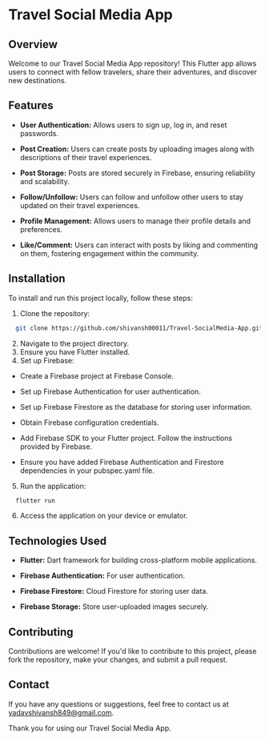 
# Travel Social Media App
## Overview
Welcome to our Travel Social Media App repository! This Flutter app allows users to connect with fellow travelers, share their adventures, and discover new destinations.

## Features
* **User Authentication:** Allows users to sign up, log in, and reset passwords.

* **Post Creation:** Users can create posts by uploading images along with descriptions of their travel experiences.

* **Post Storage:** Posts are stored securely in Firebase, ensuring reliability and scalability.

* **Follow/Unfollow:** Users can follow and unfollow other users to stay updated on their travel experiences.

* **Profile Management:** Allows users to manage their profile details and preferences.

* **Like/Comment:** Users can interact with posts by liking and commenting on them, fostering engagement within the community.

## Installation
To install and run this project locally, follow these steps:

1. Clone the repository:






```bash
  git clone https://github.com/shivansh00011/Travel-SocialMedia-App.git

```

2. Navigate to the project directory.
3. Ensure you have Flutter installed.
4. Set up Firebase:
* Create a Firebase project at Firebase Console.

* Set up Firebase Authentication for user authentication.

* Set up Firebase Firestore as the database for storing user information.

* Obtain Firebase configuration credentials.

* Add Firebase SDK to your Flutter project. Follow the instructions provided by Firebase.

* Ensure you have added Firebase Authentication and Firestore dependencies in your pubspec.yaml file.



5. Run the application: 





```bash
  flutter run
```
6. Access the application on your device or emulator.



## Technologies Used
* **Flutter:** Dart framework for building cross-platform mobile applications.

* **Firebase Authentication:** For user authentication.

* **Firebase Firestore:** Cloud Firestore for storing user data.

* **Firebase Storage:** Store user-uploaded images securely.



## Contributing
Contributions are welcome! If you'd like to contribute to this project, please fork the repository, make your changes, and submit a pull request.

## Contact
If you have any questions or suggestions, feel free to contact us at yadavshivansh849@gmail.com.

Thank you for using our Travel Social Media App.
